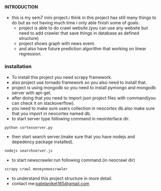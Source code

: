 #### <b>INTRODUCTION</b>
- this is my sem7 mini project.i think in this project has still many things to do but as not having much time i only able finish some of goals.
  - project is able to do crawl website.(you can use any website but need to add crawler that save things in database as defined structure)
  - project shows graph with news event.
  - and also have future prediction algorithm that working on linear regression.


### installation

- To install this project you need scrapy framework.
- also project use tornado framework so you also need to install that.
- project is using mongodb so you need to install pymongo and mongodb server with apt-get.
- after doing that you need to import json project files with command(you can check it on stackoverflow).
- you need to make sure users collection in neocortex db.also make sure that you import in neocortex named db.
- to start server type following command in neointerface dir.

```cmd
python cortexserver.py
```

- then start search server.(make sure that you have nodejs and depedency package installed).

```cmd
nodejs searchserver.js

```
- to start newscrawler.run following command.(in neocrawl dir)

```cmd
scrapy crawl moneynewscrawler
```

- to understand this project structure in more detail.
- contact me:patelaniket165@gmail.com
